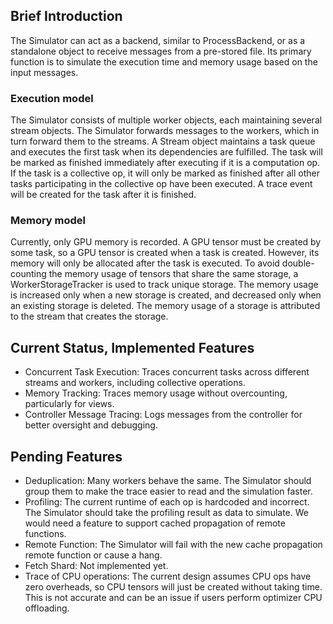 ## Brief Introduction
The Simulator can act as a backend, similar to ProcessBackend, or as a standalone object to receive messages from a pre-stored file. Its primary function is to simulate the execution time and memory usage based on the input messages.

### Execution model
The Simulator consists of multiple worker objects, each maintaining several stream objects. The Simulator forwards messages to the workers, which in turn forward them to the streams. A Stream object maintains a task queue and executes the first task when its dependencies are fulfilled. The task will be marked as finished immediately after executing if it is a computation op. If the task is a collective op, it will only be marked as finished after all other tasks participating in the collective op have been executed. A trace event will be created for the task after it is finished.

### Memory model
Currently, only GPU memory is recorded. A GPU tensor must be created by some task, so a GPU tensor is created when a task is created. However, its memory will only be allocated after the task is executed. To avoid double-counting the memory usage of tensors that share the same storage, a WorkerStorageTracker is used to track unique storage. The memory usage is increased only when a new storage is created, and decreased only when an existing storage is deleted. The memory usage of a storage is attributed to the stream that creates the storage.

## Current Status, Implemented Features
* Concurrent Task Execution: Traces concurrent tasks across different streams and workers, including collective operations.
* Memory Tracking: Traces memory usage without overcounting, particularly for views.
* Controller Message Tracing: Logs messages from the controller for better oversight and debugging.

## Pending Features
* Deduplication: Many workers behave the same. The Simulator should group them to make the trace easier to read and the simulation faster.
* Profiling: The current runtime of each op is hardcoded and incorrect. The Simulator should take the profiling result as data to simulate. We would need a feature to support cached propagation of remote functions.
* Remote Function: The Simulator will fail with the new cache propagation remote function or cause a hang.
* Fetch Shard: Not implemented yet.
* Trace of CPU operations: The current design assumes CPU ops have zero overheads, so CPU tensors will just be created without taking time. This is not accurate and can be an issue if users perform optimizer CPU offloading.
